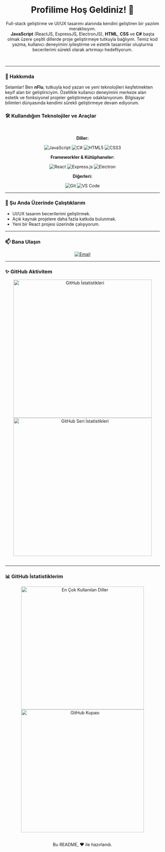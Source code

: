 <div align="center">
  <br>
  <h1>Profilime Hoş Geldiniz! 👋</h1>
  <p>
    Full-stack geliştirme ve UI/UX tasarımı alanında kendini geliştiren bir yazılım meraklısıyım. <br>
    <strong>JavaScript</strong> (ReactJS, ExpressJS, ElectronJS), <strong>HTML</strong>, <strong>CSS</strong> ve <strong>C#</strong> başta olmak üzere çeşitli dillerde proje geliştirmeye tutkuyla bağlıyım. Temiz kod yazma, kullanıcı deneyimini iyileştirme ve estetik tasarımlar oluşturma becerilerimi sürekli olarak artırmayı hedefliyorum.
  </p>
  <br>
</div>

---

### 🚀 Hakkımda

Selamlar! Ben **nFlu**, tutkuyla kod yazan ve yeni teknolojileri keşfetmekten keyif alan bir geliştiriciyim. Özellikle kullanıcı deneyimini merkeze alan estetik ve fonksiyonel projeler geliştirmeye odaklanıyorum. Bilgisayar bilimleri dünyasında kendimi sürekli geliştirmeye devam ediyorum.

### 🛠️ Kullandığım Teknolojiler ve Araçlar

<div align="center">
  <br>
  <p><b>Diller:</b></p>
  <img src="https://img.shields.io/badge/JavaScript-F7DF1E?style=for-the-badge&logo=javascript&logoColor=black" alt="JavaScript">
  <img src="https://img.shields.io/badge/C%23-239120?style=for-the-badge&logo=c-sharp&logoColor=white" alt="C#">
  <img src="https://img.shields.io/badge/HTML5-E34F26?style=for-the-badge&logo=html5&logoColor=white" alt="HTML5">
  <img src="https://img.shields.io/badge/CSS3-1572B6?style=for-the-badge&logo=css3&logoColor=white" alt="CSS3">
  <br>
  <p><b>Frameworkler & Kütüphaneler:</b></p>
  <img src="https://img.shields.io/badge/React-20232A?style=for-the-badge&logo=react&logoColor=61DAFB" alt="React">
  <img src="https://img.shields.io/badge/Express.js-000000?style=for-the-badge&logo=express&logoColor=white" alt="Express.js">
  <img src="https://img.shields.io/badge/Electron-2B2E3A?style=for-the-badge&logo=electron&logoColor=9FEAF9" alt="Electron">
  <br>
  <p><b>Diğerleri:</b></p>
  <img src="https://img.shields.io/badge/Git-F05032?style=for-the-badge&logo=git&logoColor=white" alt="Git">
  <img src="https://img.shields.io/badge/Visual_Studio_Code-007ACC?style=for-the-badge&logo=visual-studio-code&logoColor=white" alt="VS Code">
</div>

---

### 🌱 Şu Anda Üzerinde Çalıştıklarım

- UI/UX tasarım becerilerimi geliştirmek.
- Açık kaynak projelere daha fazla katkıda bulunmak.
- Yeni bir React projesi üzerinde çalışıyorum.

---

### 📫 Bana Ulaşın

<div align="center">
  <a href="mailto:admin@nflu.dev" target="_blank">
    <img src="https://img.shields.io/badge/Email-D14836?style=for-the-badge&logo=gmail&logoColor=white" alt="Email">
  </a>
</div>

---

### ✨ GitHub Aktivitem

<div align="center">
  <a href="https://github.com/nfluDev">
    <img src="https://github-readme-stats.vercel.app/api?username=nfluDev&show_icons=true&theme=dark" alt="GitHub İstatistikleri" width="450" />
  </a>
  <br>
  <img src="https://streak-stats.demolab.com/?user=nfluDev&theme=dark&hide_border=true&date_format=j%20M%5B%20Y%5D" alt="GitHub Seri İstatistikleri" width="450" />
</div>

<br>
<hr>

### 📊 GitHub İstatistiklerim

<div align="center">
  <a href="https://github.com/nfluDev">
    <img src="https://github-readme-stats.vercel.app/api/top-langs/?username=nfluDev&layout=compact&theme=dark" alt="En Çok Kullanılan Diller" width="400" />
  </a>
  <a href="https://github.com/nfluDev">
    <img src="https://github-profile-trophy.vercel.app/?username=nfluDev&theme=radical" alt="GitHub Kupası" width="400"/>
  </a>
</div>

<br>
<div align="center">
  <p>Bu README, ❤️ ile hazırlandı.</p>
</div>
